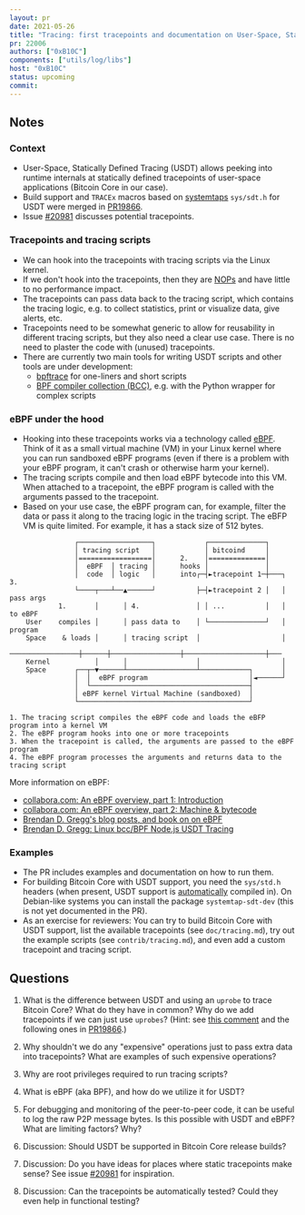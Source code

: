 ```yaml
---
layout: pr
date: 2021-05-26
title: "Tracing: first tracepoints and documentation on User-Space, Statically Defined Tracing (USDT)"
pr: 22006
authors: ["0xB10C"]
components: ["utils/log/libs"]
host: "0xB10C"
status: upcoming
commit:
---
```


## Notes

### Context

- User-Space, Statically Defined Tracing (USDT) allows peeking into runtime
  internals at statically defined tracepoints of user-space applications
  (Bitcoin Core in our case).
- Build support and `TRACEx` macros based on
  [systemtaps](https://sourceware.org/systemtap/wiki) `sys/sdt.h` for USDT were
  merged in [PR19866](https://github.com/bitcoin/bitcoin/pull/19866).
- Issue [#20981](https://github.com/bitcoin/bitcoin/issues/20981) discusses
  potential tracepoints.

### Tracepoints and tracing scripts

- We can hook into the tracepoints with tracing scripts via the Linux kernel.
- If we don't hook into the tracepoints, then they are
  [NOPs](https://en.wikipedia.org/wiki/NOP_(code)) and have little to no
  performance impact.
- The tracepoints can pass data back to the tracing script, which contains the
  tracing logic, e.g. to collect statistics, print or visualize data, give
  alerts, etc.
- Tracepoints need to be somewhat generic to allow for reusability in different
  tracing scripts, but they also need a clear use case. There is no need to
  plaster the code with (unused) tracepoints.
- There are currently two main tools for writing USDT scripts and other tools
  are under development:
  - [bpftrace](https://github.com/iovisor/bpftrace) for one-liners and short
    scripts
  - [BPF compiler collection (BCC)](https://github.com/iovisor/bcc), e.g. with
    the Python wrapper for complex scripts

### eBPF under the hood

- Hooking into these tracepoints works via a technology called
  [eBPF](https://ebpf.io). Think of it as a small virtual machine (VM) in your
  Linux kernel where you can run sandboxed eBPF programs (even if there is a
  problem with your eBPF program, it can't crash or otherwise harm your kernel).
- The tracing scripts compile and then load eBPF bytecode into this VM. When
  attached to a tracepoint, the eBPF program is called with the arguments passed
  to the tracepoint.
- Based on your use case, the eBPF program can, for example, filter the data or
  pass it along to the tracing logic in the tracing script. The eBFP VM is quite
  limited. For example, it has a stack size of 512 bytes.


```
                ┌──────────────────┐            ┌──────────────┐
                │ tracing script   │            │ bitcoind     │
                │==================│      2.    │==============│
                │  eBPF  │ tracing │      hooks │              │
                │  code  │ logic   │      into┌─┤►tracepoint 1─┼───┐ 3.
                └────┬───┴──▲──────┘          ├─┤►tracepoint 2 │   │ pass args
            1.       │      │ 4.              │ │ ...          │   │ to eBPF
    User    compiles │      │ pass data to    │ └──────────────┘   │ program
    Space    & loads │      │ tracing script  │                    │
    ─────────────────┼──────┼─────────────────┼────────────────────┼───
    Kernel           │      │                 │                    │
    Space       ┌──┬─▼──────┴─────────────────┴────────────┐       │
                │  │  eBPF program                         │◄──────┘
                │  └───────────────────────────────────────┤
                │ eBPF kernel Virtual Machine (sandboxed)  │
                └──────────────────────────────────────────┘

1. The tracing script compiles the eBPF code and loads the eBFP program into a kernel VM
2. The eBPF program hooks into one or more tracepoints
3. When the tracepoint is called, the arguments are passed to the eBPF program
4. The eBPF program processes the arguments and returns data to the tracing script
```

More information on eBPF:
- [collabora.com: An eBPF overview, part 1: Introduction](https://www.collabora.com/news-and-blog/blog/2019/04/05/an-ebpf-overview-part-1-introduction/)
- [collabora.com: An eBPF overview, part 2: Machine & bytecode](https://www.collabora.com/news-and-blog/blog/2019/04/15/an-ebpf-overview-part-2-machine-and-bytecode/)
- [Brendan D. Gregg's blog posts, and book on on eBPF](http://www.brendangregg.com/)
- [Brendan D. Gregg: Linux bcc/BPF Node.js USDT Tracing](http://www.brendangregg.com/blog/2016-10-12/linux-bcc-nodejs-usdt.html)

### Examples

- The PR includes examples and documentation on how to run them.
- For building Bitcoin Core with USDT support, you need the `sys/std.h` headers
  (when present, USDT support is [automatically] compiled in). On Debian-like
  systems you can install the package `systemtap-sdt-dev` (this is not yet
  documented in the PR).
- As an exercise for reviewers: You can try to build Bitcoin Core with USDT
  support, list the available tracepoints (see `doc/tracing.md`), try out the
  example scripts (see `contrib/tracing.md`), and even add a custom tracepoint
  and tracing script.

[automatically]: https://github.com/bitcoin/bitcoin/blob/933ab8a720cb9b3341adec4109cffb6dc5b322a5/configure.ac#L134

## Questions

1. What is the difference between USDT and using an `uprobe` to trace Bitcoin
   Core? What do they have in common? Why do we add tracepoints if we can just
   use `uprobes`? (Hint: see [this
   comment](https://github.com/bitcoin/bitcoin/pull/19866#issuecomment-689162173)
   and the following ones in
   [PR19866](https://github.com/bitcoin/bitcoin/pull/19866).)

2. Why shouldn't we do any "expensive" operations just to pass extra data into
   tracepoints? What are examples of such expensive operations?

3. Why are root privileges required to run tracing scripts?

4. What is eBPF (aka BPF), and how do we utilize it for USDT?

5. For debugging and monitoring of the peer-to-peer code, it can be useful to
   log the raw P2P message bytes. Is this possible with USDT and eBPF? What are
   limiting factors? Why?

6. Discussion: Should USDT be supported in Bitcoin Core release builds?

7. Discussion: Do you have ideas for places where static tracepoints make sense?
   See issue [#20981](https://github.com/bitcoin/bitcoin/issues/20981) for
   inspiration.

8. Discussion: Can the tracepoints be automatically tested? Could they even help
   in functional testing?

<!-- TODO: After meeting, uncomment and add meeting log between the irc tags
## Meeting Log

{% irc %}
{% endirc %}
-->
